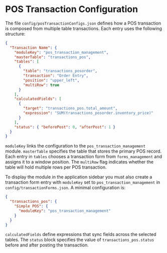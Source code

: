 # POS Transaction Configuration

The file `config/posTransactionConfigs.json` defines how a POS transaction is
composed from multiple table transactions. Each entry uses the following
structure:

```json
{
  "Transaction Name": {
    "moduleKey": "pos_transaction_management",
    "masterTable": "transactions_pos",
    "tables": [
      {
        "table": "transactions_posorder",
        "transaction": "Order Entry",
        "position": "upper_left",
        "multiRow": true
      }
    ],
    "calculatedFields": [
      {
        "target": "transactions_pos.total_amount",
        "expression": "SUM(transactions_posorder.inventory_price)"
      }
    ],
    "status": { "beforePost": 0, "afterPost": 1 }
  }
}
```

`moduleKey` links the configuration to the `pos_transaction_management` module.
`masterTable` specifies the table that stores the primary POS record.  Each
entry in `tables` chooses a transaction form from `forms_management` and assigns
it to a window position. The `multiRow` flag indicates whether the table will
hold multiple rows per POS transaction.

To display the module in the application sidebar you must also create a
transaction form entry with `moduleKey` set to `pos_transaction_management` in
`config/transactionForms.json`.  A minimal configuration is:

```json
{
  "transactions_pos": {
    "Simple POS": {
      "moduleKey": "pos_transaction_management"
    }
  }
}
```

`calculatedFields` define expressions that sync fields across the selected
tables. The `status` block specifies the value of `transactions_pos.status`
before and after posting the transaction.

